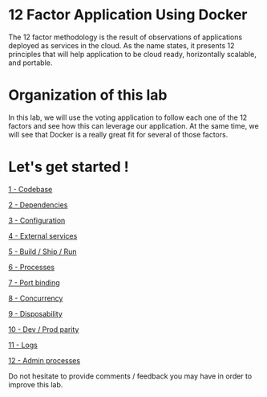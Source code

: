 # 12 Factor Application Using Docker 

The 12 factor methodology is the result of observations of applications deployed as services in the cloud. As the name states, it presents 12 principles that will help application to be cloud ready, horizontally scalable, and portable.

# Organization of this lab

In this lab, we will use the voting application to follow each one of the 12 factors and see how this can leverage our application. At the same time, we will see that Docker is a really great fit for several of those factors.

# Let's get started !


[1 - Codebase](01_codebase.md)

[2 - Dependencies](02_dependencies.md)

[3 - Configuration](03_configuration.md)

[4 - External services](04_external_services.md)

[5 - Build / Ship / Run](05_build_ship_run.md)

[6 - Processes](06_processes.md)

[7 - Port binding](07_port_binding.md)

[8 - Concurrency](08_concurrency.md)

[9 - Disposability](09_disposability.md)

[10 - Dev / Prod parity](10_dev_prod_parity.md)

[11 - Logs](11_logs.md)

[12 - Admin processes](12_admin_processes.md)

Do not hesitate to provide comments / feedback you may have in order to improve this lab.

